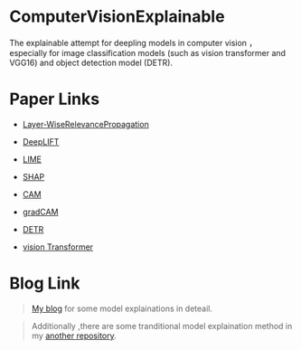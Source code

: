 # ComputerVisionExplainable
The explainable attempt for deepling models in  computer vision ， especially for image classification models (such as vision transformer and VGG16) and object detection model (DETR).

# Paper Links  

* [Layer-WiseRelevancePropagation](https://iphome.hhi.de/samek/pdf/MonXAI19.pdf)

* [DeepLIFT](https://arxiv.org/abs/1704.02685)

* [LIME](https://arxiv.org/abs/1602.04938)

* [SHAP](https://proceedings.neurips.cc/paper_files/paper/2017/file/8a20a8621978632d76c43dfd28b67767-Paper.pdf)

* [CAM](https://arxiv.org/pdf/1512.04150.pdf)

* [gradCAM](https://arxiv.org/abs/1610.02391)

* [DETR](https://arxiv.org/abs/2005.12872)

* [vision Transformer](https://arxiv.org/abs/2010.11929)

# Blog Link

> [My blog](https://zhuanlan.zhihu.com/p/631646672) for some model explainations in deteail.

> Additionally ,there are some tranditional model explaination method in my [another repository](https://github.com/ZeonlungPun/VariablesSelection/tree/main).
